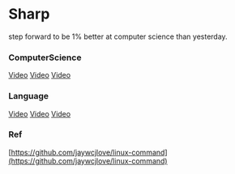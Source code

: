 # Sharp
step forward to be 1% better at computer science than yesterday.


### ComputerScience


[Video]()
[Video]()
[Video]()

### Language

[Video]()
[Video]()
[Video]()



### Ref
[https://github.com/jaywcjlove/linux-command](https://github.com/jaywcjlove/linux-command)